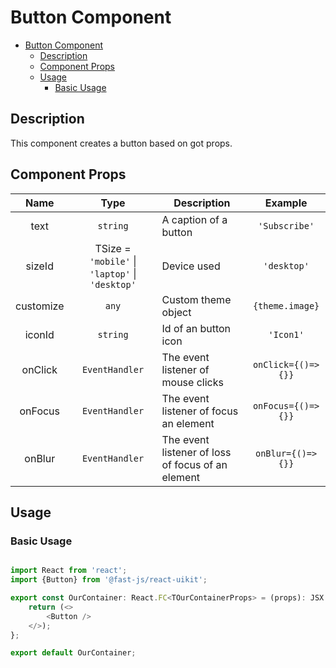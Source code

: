 # Button Component

- [Button Component](#button-component)
  - [Description](#description)
  - [Component Props](#component-props)
  - [Usage](#usage)
    - [Basic Usage](#basic-usage)

## Description

This component creates a button based on got props.

## Component Props

|   Name    |                      Type                       | Description                                       |      Example       |
| :-------: | :---------------------------------------------: | ------------------------------------------------- | :----------------: |
|   text    |                    `string`                     | A caption of a button                             |   `'Subscribe'`    |
|  sizeId   | TSize = `'mobile'` \| `'laptop'` \| `'desktop'` | Device used                                       |    `'desktop'`     |
| customize |                      `any`                      | Custom theme object                               |  `{theme.image}`   |
|  iconId   |                    `string`                     | Id of an button icon                              |     `'Icon1'`      |
|  onClick  |                 `EventHandler`                  | The event listener of mouse clicks                | `onClick={()=>{}}` |
|  onFocus  |                 `EventHandler`                  | The event listener of focus an element            | `onFocus={()=>{}}` |
|  onBlur   |                 `EventHandler`                  | The event listener of loss of focus of an element | `onBlur={()=>{}}`  |

## Usage

### Basic Usage

```typescript

import React from 'react';
import {Button} from '@fast-js/react-uikit';

export const OurContainer: React.FC<TOurContainerProps> = (props): JSX.Element => {
    return (<>
        <Button />
    </>);
};

export default OurContainer;

```
